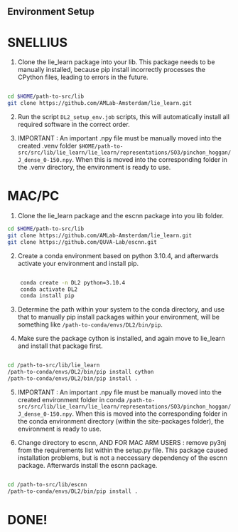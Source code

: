 ## Environment Setup 

# SNELLIUS 

1. Clone the lie_learn package into your lib. This package needs to be manually installed, because pip install incorrectly processes the CPython files, leading to errors in the future. 

```bash

cd $HOME/path-to-src/lib
git clone https://github.com/AMLab-Amsterdam/lie_learn.git

```

2. Run the script `DL2_setup_env.job` scripts, this will automatically install all required software in the correct order. 

3. IMPORTANT : An important .npy file must be manually moved into the created .venv folder `$HOME/path-to-src/src/lib/lie_learn/lie_learn/representations/SO3/pinchon_hoggan/J_dense_0-150.npy`. When this is moved into the corresponding folder in the .venv directory, the environment is ready to use. 

# MAC/PC

1. Clone the lie_learn package and the escnn package into you lib folder. 

```bash 
cd $HOME/path-to-src/lib
git clone https://github.com/AMLab-Amsterdam/lie_learn.git
git clone https://github.com/QUVA-Lab/escnn.git

```

2. Create a conda environment based on python 3.10.4, and afterwards activate your environment and install pip.

```bash

    conda create -n DL2 python=3.10.4
    conda activate DL2
    conda install pip
```

3. Determine the path within your system to the conda directory, and use that to manually pip install packages within your environment, will be something like `/path-to-conda/envs/DL2/bin/pip`.

4. Make sure the package cython is installed, and again move to lie_learn and install that package first. 

```bash 

cd /path-to-src/lib/lie_learn
/path-to-conda/envs/DL2/bin/pip install cython
/path-to-conda/envs/DL2/bin/pip install .
```

5. IMPORTANT : An important .npy file must be manually moved into the created environment folder in conda `/path-to-src/src/lib/lie_learn/lie_learn/representations/SO3/pinchon_hoggan/J_dense_0-150.npy`. When this is moved into the corresponding folder in the conda environment  directory (within the site-packages folder), the environment is ready to use. 

6. Change directory to escnn, AND FOR MAC ARM USERS : remove py3nj from the requirements list within the setup.py file. This package caused installation problems, but is not a neccessary dependency of the escnn package. Afterwards install the escnn package. 

```bash

cd /path-to-src/lib/escnn
/path-to-conda/envs/DL2/bin/pip install .
```


# DONE! 